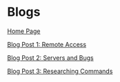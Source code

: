 # Blogs

[Home Page](https://ashishsdalvi.github.io/cse15l-lab-reports/index)  

[Blog Post 1: Remote Access](https://ashishsdalvi.github.io/cse15l-lab-reports/blog_post_1)

[Blog Post 2: Servers and Bugs](https://ashishsdalvi.github.io/cse15l-lab-reports/blog_post_2)


[Blog Post 3: Researching Commands](https://ashishsdalvi.github.io/cse15l-lab-reports/blog_post_3)

